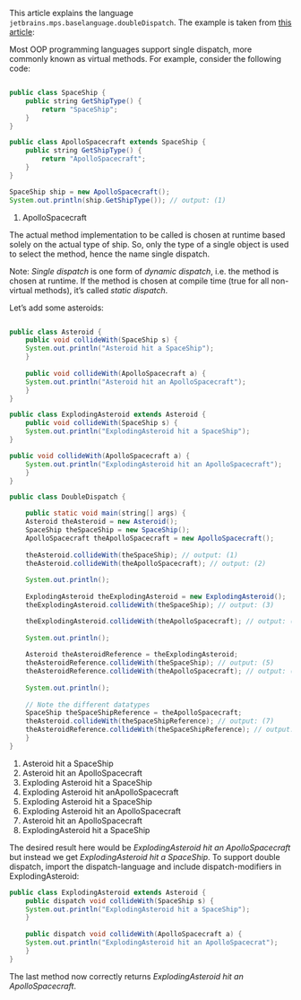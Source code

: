 This article explains the language `jetbrains.mps.baselanguage.doubleDispatch`. The example is taken from [this article](https://www.codeproject.com/Articles/588882/TheplusVisitorplusPatternplusExplained#single-dispatch):

Most OOP programming languages support single dispatch, more commonly known as virtual methods. For example, consider the following code:


``` java linenums="1" title="Single dispatch"

public class SpaceShip {
    public string GetShipType() {
        return "SpaceShip";
    }
}

public class ApolloSpacecraft extends SpaceShip {
    public string GetShipType() {
        return "ApolloSpacecraft";
    }
}

SpaceShip ship = new ApolloSpacecraft();
System.out.println(ship.GetShipType()); // output: (1)
```

1. ApolloSpacecraft

The actual method implementation to be called is chosen at runtime based solely on the actual type of ship. So, only the type of a single object is used to select the method, hence the name single dispatch.

Note: *Single dispatch* is one form of *dynamic dispatch*, i.e. the method is chosen at runtime. If the method is chosen at compile time (true for all non-virtual methods), it’s called *static dispatch*.

Let’s add some asteroids:

``` java linenums="1" title="Double dispatch"

public class Asteroid {
    public void collideWith(SpaceShip s) {
    System.out.println("Asteroid hit a SpaceShip");
    }
    
    public void collideWith(ApolloSpacecraft a) {
    System.out.println("Asteroid hit an ApolloSpacecraft");
    }
}

public class ExplodingAsteroid extends Asteroid {
    public void collideWith(SpaceShip s) {
    System.out.println("ExplodingAsteroid hit a SpaceShip");
}

public void collideWith(ApolloSpacecraft a) {
    System.out.println("ExplodingAsteroid hit an ApolloSpacecraft");
    }
}

public class DoubleDispatch {

    public static void main(string[] args) {
    Asteroid theAsteroid = new Asteroid();
    SpaceShip theSpaceShip = new SpaceShip();
    ApolloSpacecraft theApolloSpacecraft = new ApolloSpacecraft();
    
    theAsteroid.collideWith(theSpaceShip); // output: (1) 
    theAsteroid.collideWith(theApolloSpacecraft); // output: (2)
     
    System.out.println(); 
     
    ExplodingAsteroid theExplodingAsteroid = new ExplodingAsteroid(); 
    theExplodingAsteroid.collideWith(theSpaceShip); // output: (3)

    theExplodingAsteroid.collideWith(theApolloSpacecraft); // output: (4)
     
    System.out.println(); 
     
    Asteroid theAsteroidReference = theExplodingAsteroid; 
    theAsteroidReference.collideWith(theSpaceShip); // output: (5)
    theAsteroidReference.collideWith(theApolloSpacecraft); // output: (6)
     
    System.out.println(); 
     
    // Note the different datatypes  
    SpaceShip theSpaceShipReference = theApolloSpacecraft; 
    theAsteroid.collideWith(theSpaceShipReference); // output: (7)
    theAsteroidReference.collideWith(theSpaceShipReference); // output: (8)
    }
}
```

1. Asteroid hit a SpaceShip
2. Asteroid hit an ApolloSpacecraft
3. Exploding Asteroid hit a SpaceShip
4. Exploding Asteroid hit anApolloSpacecraft
5. Exploding Asteroid hit a SpaceShip
6. Exploding Asteroid hit an ApolloSpacecraft
7. Asteroid hit an ApolloSpacecraft
8. ExplodingAsteroid hit a SpaceShip

The desired result here would be *ExplodingAsteroid hit an ApolloSpacecraft* but instead we get *ExplodingAsteroid hit a SpaceShip*.
To support double dispatch, import the dispatch-language and include dispatch-modifiers in ExplodingAsteroid:

``` java linenums="1"
public class ExplodingAsteroid extends Asteroid {
    public dispatch void collideWith(SpaceShip s) {
    System.out.println("ExplodingAsteroid hit a SpaceShip");
    }
    
    public dispatch void collideWith(ApolloSpacecraft a) {
    System.out.println("ExplodingAsteroid hit an ApolloSpacecrat");
    }
}
```

The last method now correctly returns *ExplodingAsteroid hit an ApolloSpacecraft*.
